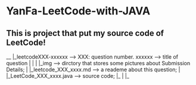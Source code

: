 # YanFa-LeetCode-with-JAVA
This is project that put my source code of LeetCode!
-----
__
 |\_leetcodeXXX-xxxxxx --> XXX: question number. xxxxxx --> title of question
 |     |
 |	   |\_img --> dirctory that stores some pictures about Submission Details;
 |	   |\_leetcode_XXX_xxxx.md --> a reademe about this question;
 |	   |\_LeetCode_XXX_xxxx.java --> source code;
 |\_
 |
 |\_
